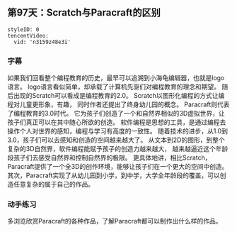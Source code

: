 ## 第97天：Scratch与Paracraft的区别


```@TencentVideo
styleID: 0
tencentVideo:
  vid: 'n3159z48e3i'

```


### 字幕

如果我们回看整个编程教育的历史，最早可以追溯到小海龟编辑器，也就是logo语言。
logo语言看似简单，却承载了计算机先驱们对编程教育的理念和期望。
随后出现的Scratch可以看成是编程教育的2.0。
Scratch以图形化编程的方式让编程对儿童更形象，有趣，
同时作者还提出了终身幼儿园的概念。
Paracraft则代表了编程教育的3.0时代。
它为孩子们创造了一个和自然界相似的3D虚拟世界，让孩子们真正可以在其中随心所欲的创造。
软件编程是思想的工具，是通过编程去操作个人对世界的感知，编程与学习有高度的一致性。
随着技术的进步，从1.0到3.0，孩子们可以去感知和创造的空间越来越大了。
从文本到2D的图形，到整个复杂的3D自然界，软件编程能赋予孩子的创造力越来越大，
越来越逼近这个年龄段孩子们去感受自然界和控制自然界的极限。
更具体地讲，相比Scratch，Paracraft提供了一个全3D的创作环境，能够让孩子们在一个更大的空间中创造。
其次，Paracraft实现了从幼儿园到小学，到中学，大学全年龄段的覆盖，可以创造任意复杂的属于自己的作品。

### 动手练习
多浏览欣赏Paracraft的各种作品，了解Paracraft都可以制作出什么样的作品。